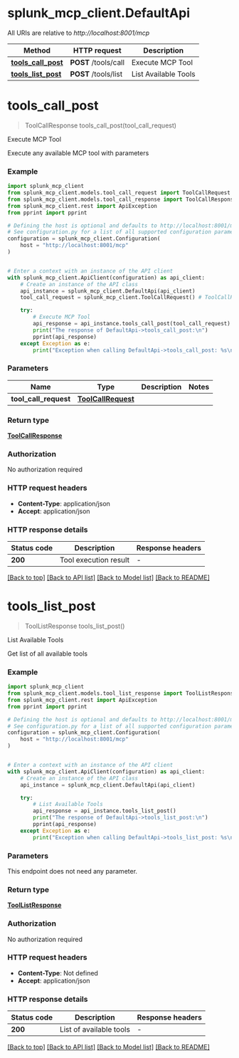# splunk_mcp_client.DefaultApi

All URIs are relative to *http://localhost:8001/mcp*

Method | HTTP request | Description
------------- | ------------- | -------------
[**tools_call_post**](DefaultApi.md#tools_call_post) | **POST** /tools/call | Execute MCP Tool
[**tools_list_post**](DefaultApi.md#tools_list_post) | **POST** /tools/list | List Available Tools


# **tools_call_post**
> ToolCallResponse tools_call_post(tool_call_request)

Execute MCP Tool

Execute any available MCP tool with parameters

### Example


```python
import splunk_mcp_client
from splunk_mcp_client.models.tool_call_request import ToolCallRequest
from splunk_mcp_client.models.tool_call_response import ToolCallResponse
from splunk_mcp_client.rest import ApiException
from pprint import pprint

# Defining the host is optional and defaults to http://localhost:8001/mcp
# See configuration.py for a list of all supported configuration parameters.
configuration = splunk_mcp_client.Configuration(
    host = "http://localhost:8001/mcp"
)


# Enter a context with an instance of the API client
with splunk_mcp_client.ApiClient(configuration) as api_client:
    # Create an instance of the API class
    api_instance = splunk_mcp_client.DefaultApi(api_client)
    tool_call_request = splunk_mcp_client.ToolCallRequest() # ToolCallRequest | 

    try:
        # Execute MCP Tool
        api_response = api_instance.tools_call_post(tool_call_request)
        print("The response of DefaultApi->tools_call_post:\n")
        pprint(api_response)
    except Exception as e:
        print("Exception when calling DefaultApi->tools_call_post: %s\n" % e)
```



### Parameters


Name | Type | Description  | Notes
------------- | ------------- | ------------- | -------------
 **tool_call_request** | [**ToolCallRequest**](ToolCallRequest.md)|  | 

### Return type

[**ToolCallResponse**](ToolCallResponse.md)

### Authorization

No authorization required

### HTTP request headers

 - **Content-Type**: application/json
 - **Accept**: application/json

### HTTP response details

| Status code | Description | Response headers |
|-------------|-------------|------------------|
**200** | Tool execution result |  -  |

[[Back to top]](#) [[Back to API list]](../README.md#documentation-for-api-endpoints) [[Back to Model list]](../README.md#documentation-for-models) [[Back to README]](../README.md)

# **tools_list_post**
> ToolListResponse tools_list_post()

List Available Tools

Get list of all available tools

### Example


```python
import splunk_mcp_client
from splunk_mcp_client.models.tool_list_response import ToolListResponse
from splunk_mcp_client.rest import ApiException
from pprint import pprint

# Defining the host is optional and defaults to http://localhost:8001/mcp
# See configuration.py for a list of all supported configuration parameters.
configuration = splunk_mcp_client.Configuration(
    host = "http://localhost:8001/mcp"
)


# Enter a context with an instance of the API client
with splunk_mcp_client.ApiClient(configuration) as api_client:
    # Create an instance of the API class
    api_instance = splunk_mcp_client.DefaultApi(api_client)

    try:
        # List Available Tools
        api_response = api_instance.tools_list_post()
        print("The response of DefaultApi->tools_list_post:\n")
        pprint(api_response)
    except Exception as e:
        print("Exception when calling DefaultApi->tools_list_post: %s\n" % e)
```



### Parameters

This endpoint does not need any parameter.

### Return type

[**ToolListResponse**](ToolListResponse.md)

### Authorization

No authorization required

### HTTP request headers

 - **Content-Type**: Not defined
 - **Accept**: application/json

### HTTP response details

| Status code | Description | Response headers |
|-------------|-------------|------------------|
**200** | List of available tools |  -  |

[[Back to top]](#) [[Back to API list]](../README.md#documentation-for-api-endpoints) [[Back to Model list]](../README.md#documentation-for-models) [[Back to README]](../README.md)

